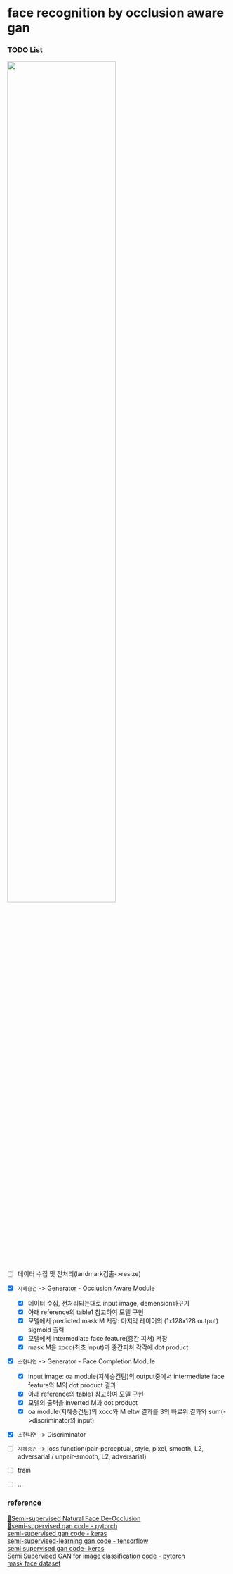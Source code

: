 # face recognition by occlusion aware gan


### TODO List
<img src="https://user-images.githubusercontent.com/47767202/117538385-e3223f00-b040-11eb-955c-bf317b293d16.png" width="70%">

- [ ] 데이터 수집 및 전처리(landmark검출->resize)
- [x] `지혜승건` -> Generator - Occlusion Aware Module
  - [x] 데이터 수집, 전처리되는대로 input image, demension바꾸기
  - [x] 아래 reference의 table1 참고하여 모델 구현
  - [x] 모델에서 predicted mask M 저장: 마지막 레이어의 (1x128x128 output) sigmoid 출력
  - [x] 모델에서 intermediate face feature(중간 피쳐) 저장
  - [x] mask M을 xocc(최초 input)과 중간피쳐 각각에 dot product
- [x] `소현나연` -> Generator - Face Completion Module
  - [x] input image: oa module(지혜승건팀)의 output중에서 intermediate face feature와 M의 dot product 결과
  - [x] 아래 reference의 table1 참고하여 모델 구현
  - [x] 모델의 출력을 inverted M과 dot product
  - [x] oa module(지혜승건팀)의 xocc와 M eltw 결과를 3의 바로위 결과와 sum(->discriminator의 input)
- [x] `소현나연` -> Discriminator
- [ ] `지혜승건` -> loss function(pair-perceptual, style, pixel, smooth, L2, adversarial / unpair-smooth, L2, adversarial)
- [ ] train
- [ ] ...



### reference
[💫Semi-supervised Natural Face De-Occlusion](https://sci-hub.se/https://ieeexplore.ieee.org/abstract/document/9195444)  
[💫semi-supervised gan code - pytorch](https://github.com/eriklindernoren/PyTorch-GAN/blob/master/implementations/sgan/sgan.py)  
[semi-supervised gan code - keras](https://github.com/eriklindernoren/Keras-GAN/blob/master/sgan/sgan.py)  
[semi-supervised-learning gan code - tensorflow](https://github.com/nejlag/Semi-Supervised-Learning-GAN)  
[semi supervised gan code- keras](https://livebook.manning.com/book/gans-in-action/chapter-7/v-6/)  
[Semi Supervised GAN for image classification code - pytorch](https://nbviewer.jupyter.org/github/opetrova/SemiSupervisedPytorchGAN/blob/master/SemiSupervisedGAN.ipynb)  
[mask face dataset](https://www.kaggle.com/prasoonkottarathil/face-mask-lite-dataset)
